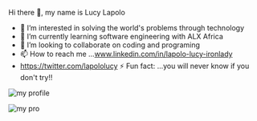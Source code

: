 Hi there 👋, my name is Lucy Lapolo
- 👀 I’m interested in solving the world's problems through technology
- 🌱 I’m currently learning software engineering with ALX Africa
- 💞️ I’m looking to collaborate on coding and programing
- 📫 How to reach me ...www.linkedin.com/in/lapolo-lucy-ironlady
- https://twitter.com/lapololucy
⚡ Fun fact: ...you will never know if you don't try!!
<!---
Lapololucy/Lapololucy is a ✨ special ✨ repository because its `README.md` (this file) appears on your GitHub profile.
You can click the Preview link to take a look at your changes.
--->
![my profile](https://user-images.githubusercontent.com/113608901/226555826-2db6ee97-e34f-47ba-a71f-8b38dd609c53.jpg)
                                                                    
   ![my pro](https://user-images.githubusercontent.com/113608901/226595064-cbe21a01-a977-4e0f-a0ab-d6baa4410a1b.jpg)
